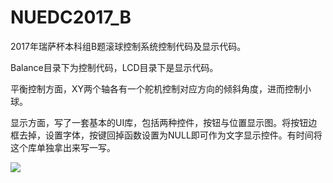 # NUEDC2017_B

2017年瑞萨杯本科组B题滚球控制系统控制代码及显示代码。

Balance目录下为控制代码，LCD目录下是显示代码。

平衡控制方面，XY两个轴各有一个舵机控制对应方向的倾斜角度，进而控制小球。

显示方面，写了一套基本的UI库，包括两种控件，按钮与位置显示图。将按钮边框去掉，设置字体，按键回掉函数设置为NULL即可作为文字显示控件。有时间将这个库单独拿出来写一写。

![](http://ubq.ubiaoqing.com/ubiaoqing98134eb63a4fca7ea739c6e566ca71e7.jpg)
